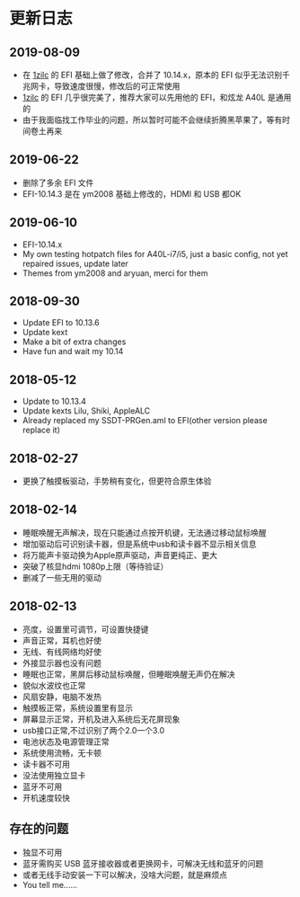 # 更新日志


## 2019-08-09

- 在 [1zilc](https://github.com/1zilc/K610d-i5-d3-10.14.5-efi-clover) 的 EFI 基础上做了修改，合并了 10.14.x，原本的 EFI 似乎无法识别千兆网卡，导致速度很慢，修改后的可正常使用
- [1zilc](https://github.com/1zilc/K610d-i5-d3-10.14.5-efi-clover) 的 EFI 几乎很完美了，推荐大家可以先用他的 EFI，和炫龙 A40L 是通用的
- 由于我面临找工作毕业的问题，所以暂时可能不会继续折腾黑苹果了，等有时间卷土再来


## 2019-06-22

- 删除了多余 EFI 文件
- EFI-10.14.3 是在 ym2008 基础上修改的，HDMI 和 USB 都OK

## 2019-06-10

- EFI-10.14.x
- My own testing hotpatch files for A40L-i7/i5, just a basic config, not yet repaired issues, update later
- Themes from ym2008 and aryuan, merci for them


## 2018-09-30

- Update EFI to 10.13.6
- Update kext
- Make a bit of extra changes
- Have fun and wait my 10.14


## 2018-05-12

- Update to 10.13.4
- Update kexts Lilu, Shiki, AppleALC
- Already replaced my SSDT-PRGen.aml to EFI(other version please replace it)


## 2018-02-27

- 更换了触摸板驱动，手势稍有变化，但更符合原生体验


## 2018-02-14

- 睡眠唤醒无声解决，现在只能通过点按开机键，无法通过移动鼠标唤醒
- 增加驱动后可识别读卡器，但是系统中usb和读卡器不显示相关信息
- 将万能声卡驱动换为Apple原声驱动，声音更纯正、更大
- 突破了核显hdmi 1080p上限（等待验证）
- 删减了一些无用的驱动


## 2018-02-13

- 亮度，设置里可调节，可设置快捷键
- 声音正常，耳机也好使
- 无线、有线网络均好使
- 外接显示器也没有问题
- 睡眠也正常，黑屏后移动鼠标唤醒，但睡眠唤醒无声仍在解决
- 貌似水波纹也正常
- 风扇安静，电脑不发热
- 触摸板正常，系统设置里有显示
- 屏幕显示正常，开机及进入系统后无花屏现象
- usb接口正常,不过识别了两个2.0一个3.0
- 电池状态及电源管理正常
- 系统使用流畅，无卡顿
- 读卡器不可用
- 没法使用独立显卡
- 蓝牙不可用
- 开机速度较快


## 存在的问题

- 独显不可用
- 蓝牙需购买 USB 蓝牙接收器或者更换网卡，可解决无线和蓝牙的问题
- 或者无线手动安装一下可以解决，没啥大问题，就是麻烦点
- You tell me......
